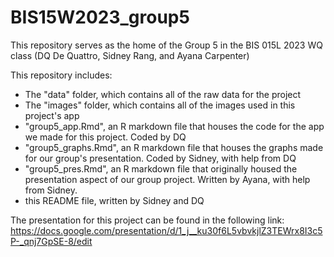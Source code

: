 # BIS15W2023_group5

This repository serves as the home of the Group 5 in the BIS 015L 2023 WQ class (DQ De Quattro, Sidney Rang, and Ayana Carpenter)

This repository includes:
- The "data" folder, which contains all of the raw data for the project
- The "images" folder, which contains all of the images used in this project's app
- "group5_app.Rmd", an R markdown file that houses the code for the app we made for this project. Coded by DQ
- "group5_graphs.Rmd", an R markdown file that houses the graphs made for our group's presentation. Coded by Sidney, with help from DQ
- "group5_pres.Rmd", an R markdown file that originally housed the presentation aspect of our group project. Written by Ayana, with help from Sidney.
- this README file, written by Sidney and DQ

The presentation for this project can be found in the following link:
https://docs.google.com/presentation/d/1_j__ku30f6L5vbvkjlZ3TEWrx8I3c5P-_qnj7GpSE-8/edit
